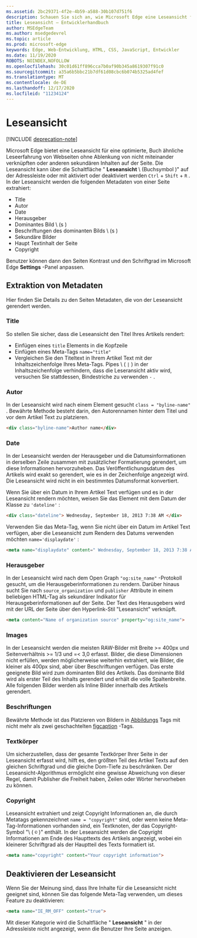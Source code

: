 ```yaml
---
ms.assetid: 2bc29371-4f2e-4b59-a588-30b107d751f6
description: Schauen Sie sich an, wie Microsoft Edge eine Leseansicht für Webseiten bietet, um Add-Free-Lesefunktionen zu ermöglichen.
title: Leseansicht – Entwicklerhandbuch
author: MSEdgeTeam
ms.author: msedgedevrel
ms.topic: article
ms.prod: microsoft-edge
keywords: Edge, Web-Entwicklung, HTML, CSS, JavaScript, Entwickler
ms.date: 11/19/2020
ROBOTS: NOINDEX,NOFOLLOW
ms.openlocfilehash: 30c01d61ff896cca7b0af90b345a8619307f91c0
ms.sourcegitcommit: a35a6b5bbc21b7df61d08cbc6b074b5325ad4fef
ms.translationtype: MT
ms.contentlocale: de-DE
ms.lasthandoff: 12/17/2020
ms.locfileid: "11234124"
---
```

# Leseansicht  

[!INCLUDE [deprecation-note](../../includes/legacy-edge-note.md)]  

Microsoft Edge bietet eine Leseansicht für eine optimierte, Buch ähnliche Leseerfahrung von Webseiten ohne Ablenkung von nicht miteinander verknüpften oder anderen sekundären Inhalten auf der Seite.  Die Leseansicht kann über die Schaltfläche " **Leseansicht** \ (Buchsymbol \)" auf der Adressleiste oder mit aktiviert oder deaktiviert werden `Ctrl` + `Shift` + `R` .  In der Leseansicht werden die folgenden Metadaten von einer Seite extrahiert:  

*   Title
*   Autor
*   Date
*   Herausgeber
*   Dominantes Bild \ (s \)
*   Beschriftungen des dominanten Bilds \ (s \)
*   Sekundäre Bilder
*   Haupt Textinhalt der Seite
*   Copyright

Benutzer können dann den Seiten Kontrast und den Schriftgrad im Microsoft Edge **Settings** -Panel anpassen.  

## Extraktion von Metadaten  

Hier finden Sie Details zu den Seiten Metadaten, die von der Leseansicht gerendert werden.  

### Title  

So stellen Sie sicher, dass die Leseansicht den Titel Ihres Artikels rendert:  

*   Einfügen eines `title` Elements in die Kopfzeile  
*   Einfügen eines Meta-Tags `name="title"`  
*   Vergleichen Sie den Titeltext in Ihrem Artikel Text mit der Inhaltszeichenfolge Ihres Meta-Tags.  Pipes \ ( `|` \) in der Inhaltszeichenfolge verhindern, dass die Leseransicht aktiv wird, versuchen Sie stattdessen, Bindestriche zu verwenden `-` .  

### Autor  

In der Leseansicht wird nach einem Element gesucht `class = "byline-name"` .  Bewährte Methode besteht darin, den Autorennamen hinter dem Titel und vor dem Artikel Text zu platzieren.  

```html
<div class="byline-name">Author name</div>
```  

### Date  

In der Leseansicht werden der Herausgeber und die Datumsinformationen in derselben Zeile zusammen mit zusätzlicher Formatierung gerendert, um diese Informationen hervorzuheben.  Das Veröffentlichungsdatum des Artikels wird exakt so gerendert, wie es in der Zeichenfolge angezeigt wird.  Die Leseansicht wird nicht in ein bestimmtes Datumsformat konvertiert.  

Wenn Sie über ein Datum in Ihrem Artikel Text verfügen und es in der Leseansicht rendern möchten, weisen Sie das Element mit dem Datum der Klasse zu `'dateline'` :  

```html
<div class="dateline"> Wednesday, September 18, 2013 7:38 AM </div>
```  

Verwenden Sie das Meta-Tag, wenn Sie nicht über ein Datum im Artikel Text verfügen, aber die Leseansicht zum Rendern des Datums verwenden möchten `name='displaydate'` :  

```html
<meta name="displaydate" content=" Wednesday, September 18, 2013 7:38 AM ">
```  

### Herausgeber  

In der Leseansicht wird nach dem Open Graph `"og:site_name"` -Protokoll gesucht, um die Herausgeberinformationen zu rendern.  Darüber hinaus sucht Sie nach `source_organization` und `publisher` Attribute in einem beliebigen HTML-Tag als sekundärer Indikator für Herausgeberinformationen auf der Seite.  Der Text des Herausgebers wird mit der URL der Seite über den Hyperlink-Stil "Leseansicht" verknüpft.  

```html
<meta content="Name of organization source" property="og:site_name">
```  

### Images  

In der Leseansicht werden die meisten RAW-Bilder mit Breite >= 400px und Seitenverhältnis >= 1/3 und =< 3,0 erfasst.  Bilder, die diese Dimensionen nicht erfüllen, werden möglicherweise weiterhin extrahiert, wie Bilder, die kleiner als 400px sind, aber über Beschriftungen verfügen.  Das erste geeignete Bild wird zum dominanten Bild des Artikels.  Das dominante Bild wird als erster Teil des Inhalts gerendert und erhält die volle Spaltenbreite.  Alle folgenden Bilder werden als Inline Bilder innerhalb des Artikels gerendert.  

### Beschriftungen  

Bewährte Methode ist das Platzieren von Bildern in [Abbildungs](https://developer.mozilla.org/docs/Web/HTML/Element/figure) Tags mit nicht mehr als zwei geschachtelten [figcaption](https://developer.mozilla.org/docs/Web/HTML/Element/figcaption) -Tags.  

### Textkörper  

Um sicherzustellen, dass der gesamte Textkörper Ihrer Seite in der Leseansicht erfasst wird, hilft es, den größten Teil des Artikel Texts auf den gleichen Schriftgrad und die gleiche Dom-Tiefe zu beschränken.  Der Leseansicht-Algorithmus ermöglicht eine gewisse Abweichung von dieser Regel, damit Publisher die Freiheit haben, Zeilen oder Wörter hervorheben zu können.  

### Copyright  

Leseansicht extrahiert und zeigt Copyright Informationen an, die durch Metatags gekennzeichnet `name = "copyright"` sind, oder wenn keine Meta-Tag-Informationen vorhanden sind, ein Textknoten, der das Copyright-Symbol "\ ( `©` \)" enthält.  In der Leseansicht werden die Copyright Informationen am Ende des Haupttexts des Artikels angezeigt, wobei ein kleinerer Schriftgrad als der Hauptteil des Texts formatiert ist.  

```html
<meta name="copyright" content="Your copyright information">
```  

## Deaktivieren der Leseansicht  

Wenn Sie der Meinung sind, dass Ihre Inhalte für die Leseansicht nicht geeignet sind, können Sie das folgende Meta-Tag verwenden, um dieses Feature zu deaktivieren:  

```html
<meta name="IE_RM_OFF" content="true">
```  

Mit dieser Kategorie wird die Schaltfläche " **Leseansicht** " in der Adressleiste nicht angezeigt, wenn die Benutzer Ihre Seite anzeigen.  
